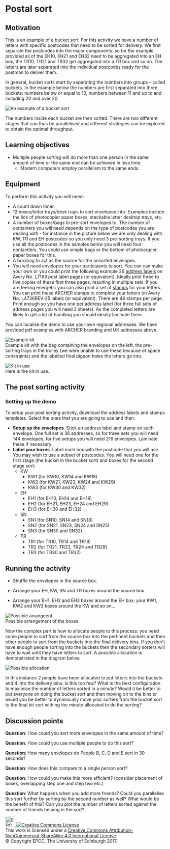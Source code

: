 # Postal sort

## Motivation
This is an example of a [bucket
sort](https://en.wikipedia.org/wiki/Bucket_sort). For this activity we have a number
of letters with specific postcodes that need to be sorted for
delivery. We first separate the postcodes into the major components:
so for the example provided all of the EH10, EH21 and EH32 need to be aggregated into an EH box,
the TR10, TR21 and TR32 get aggregated into a TR box and so on.
The letters are later separated into the individual postcodes ready for
the postman to deliver them.

In general, bucket sorts start by separating the numbers into groups
– called buckets. In the example below the numbers are first separated
into three buckets: numbers below or equal to 10, numbers between
11 and up to and including 20 and over 20.

![An example of a bucket sort](imgs/bucket-sort.png)


The numbers inside each bucket are then sorted. There are two
different stages that can thus be parallelised and different strategies
can be explored to obtain the optimal throughput.

## Learning objectives

* Multiple people sorting will do more than one person in the same
 amount of time or the same end can be achieved in less time.
   * Modern computers employ parallelism to the same ends.



## Equipment

To perform this activity you will need:

  * A count down timer.
  * 12 boxes/letter trays/desk trays to sort envelopes into. Examples include the
    lids of photocopier paper boxes, stackable letter desktop trays, etc. 
  * A number of boxes/bags to pre-sort envelopes to. The number of
    containers you will need depends on the type of postcodes you
    are dealing with - for instance in the picture below we are
    only dealing with KW, TR and EH postcodes so you only need 3
    pre-sorting trays. If you use all the postcodes in the samples
    below you will need four containters. You could use simple bags
    or the bottom of photocopier paper boxes for this.
  * A box/bag to act as the source for the unsorted envelopes.
  * You will need envelopes for your participants to sort. You can can make your
    own or you could print the following example 36
    [address&nbsp;labels](pdf/Post_sorting_address_labels_AveryL7163.pdf)
    on Avery No. L7163 post label pages (or equivalent).  Ideally
    print three to five copies of these first three pages, resulting
    in multiple sets. If you are feeling energetic you can also
    print a set of [stamps](pdf/Post_sorting_stamps_AveryL4736REV-25.pdf)
    for your letters. You can print these ARCHER stamps to complete
    your letters on Avery No. L4736REV-25 labels (or equivalent).
    There are 48 stamps per page. Print enough so you have one per
    address label (for three full sets of address pages you will
    need 2 sheets). As
    the completed letters are likely to get a lot of handling you
    should ideally laminate them.

You can localise the demo to use your own regional addresses. We
have provided pdf examples with ARCHER branding and UK addresses
above.

![Example kit](imgs/postal-kit.png)<br>
Example kit with the bag containing the envelopes on the left, the
pre-sorting trays in the trolley (we were unable to use these because
of space constraints) and the labelled final pigeon holes the letters
go into.

![Kit in use](imgs/post-in-use.png)<br>
Here is the kit in use.

## The post sorting activity

### Setting up the demo

To setup your post sorting activity, download the address labels and
stamps templates. Select the ones that you are going to use and then:

* **Setup up the envelopes**. Stick an address label and stamp on each
  envelope. One full set is 36 addresses, so for three sets you
  will need 144 envelopes, for five setups you will need 216 envelopes. Laminate these if necessary.
* **Label your boxes**. Label each box with the postcode that you will use. You may wish to use a subset of postcodes. You will need one for the first stage (the bucket in the bucket sort) and boxes for the second stage sort:
   * KW
      * KW1 (for KW10, KW14 and KW18)
      * KW2 (for KW21, KW23, KW24 and KW29)
      * KW3 (for KW30 and KW32)
  * EH
      * EH1 (for EH10, EH14 and EH18)
      * EH2 (for EH21, EH23, EH24 and EH29)
      * EH3 (for EH30 and EH32)
   * SN
      * SN1 (for SN10, SN14 and SN18)
      * SN2 (for SN21, SN23, SN24 and SN25)
      * SN3 (for SN30 and SN32)
   * TR
      * TR1 (for TR10, TR14 and TR18)
      * TR2 (for TR21, TR23, TR24 and TR29)
      * TR3 (for TR30 and TR32)

## Running the activity 


* Shuffle the envelopes in the source box.
* Arrange your EH, KW, SN and TR boxes around the source box.

* Arrange your EH1, EH2 and EH3 boxes around the EH box; your KW1, KW2 and KW3 boxes around the KW and so on...

![Possible arrangeent](imgs/postalsortplan.png)<br>
Possible arrangement of the boxes.

Now the complex part is how to allocate people to this
process: you need some people to sort from the source
box into the pertinent buckets and then other people
to sort from the buckets into the final delivery bins.
If you don't have enough people sorting into the buckets then the secondary sorters will have to wait
until they have letters to sort. A possible allocation
is demonstrated in the diagram below.

![Possible allocation](imgs/postalsortallocation.png)<br>

In this instance 2 people have been allocated to
put letters into the buckets and 4 into the delivery
bins. Is this too few? What is the best configuration
to maximise the number of letters sorted in a minute?
Would it be better to put everyone on doing the bucket
sort and then moving on to the bins or would you be
better to dynamically move your sorters from the 
bucket sort to the final bit sort withing the minute
allocated to do the sorting?

## Discussion points

**Question**: How could you sort more envelopes in the same amount of time? 

**Question**: How could you use multiple people to do this sort?

**Question**: How many envelopes do People B, C, D and E sort in 30 seconds? 

**Question**: How does this compare to a single person sort?

**Question**: How could you make this more efficient? (consider placement
of boxes, overlapping step one and step two etc.)

**Question**: What happens when you add more friends? Could you
parallelise this sort further by sorting by the second number as well?
What would be the benefit of this? Can you plot the number of letters
sorted against the number of friends helping in the sort?

<!-- Licensing and copyright stuff below -->
<a href="http://www.epcc.ed.ac.uk">
<img alt="EPCC logo" src="https://www.epcc.ed.ac.uk/sites/all/themes/epcc/images/epcc-logo.png" height="31"/>
</a>
<a rel="license" href="http://creativecommons.org/licenses/by-nc-sa/4.0/">
<img alt="Creative Commons License" style="border-width:0"
     src="https://i.creativecommons.org/l/by-nc-sa/4.0/88x31.png" />
</a><br />
This work is licensed under a <a rel="license" href="http://creativecommons.org/licenses/by-nc-sa/4.0/">
Creative Commons Attribution-NonCommercial-ShareAlike 4.0 International License</a>.<br/>
&copy; Copyright EPCC, The University of Edinburgh 2017.
